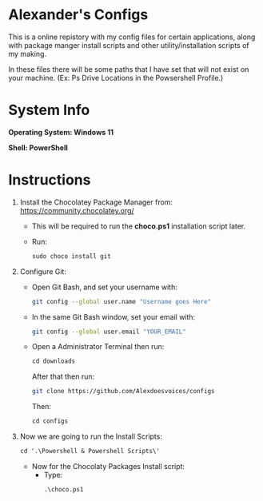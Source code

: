 # **Alexander's Configs**

This is a online repistory with my config files for certain applications, along with package manger install scripts and other utility/installation scripts of my making.

In these files there will be some paths that I have set that will not exist on your machine. (Ex: Ps Drive Locations in the Powsershell Profile.)


# **System Info**

**Operating System: Windows 11**

**Shell: PowerShell**

# **Instructions**

1. Install the Chocolatey Package Manager from: https://community.chocolatey.org/
    * This will be required to run the **choco.ps1** installation script later. 
    
    * Run:

        ```ps
        sudo choco install git   
        ```

2. Configure Git:

    * Open Git Bash, and set your username with:
        ```sh
        git config --global user.name "Username goes Here"
        ```

    * In the same Git Bash window, set your email with:
        ```sh
        git config --global user.email "YOUR_EMAIL"
        ```

    * Open a Administrator Terminal then run:
        ```ps
        cd downloads
        ```
        After that then run:
        ```sh
        git clone https://github.com/Alexdoesvoices/configs 
        ```
        Then:
        ```ps
        cd configs
        ```

3. Now we are going to run the Install Scripts:

    ```ps
    cd '.\Powershell & Powershell Scripts\'
    ```

    * Now for the Chocolaty Packages Install script:
        * Type:
            ```ps
            .\choco.ps1
            ```





